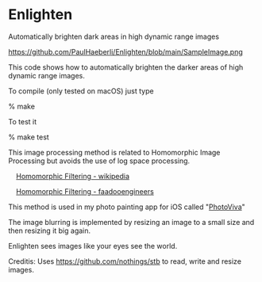 # Enlighten
Automatically brighten dark areas in high dynamic range images

https://github.com/PaulHaeberli/Enlighten/blob/main/SampleImage.png

This code shows how to automatically brighten the darker areas of high dynamic range images.

To compile (only tested on macOS) just type 

% make

To test it 

% make test

This image processing method is related to Homomorphic Image Processing but avoids the use of log space processing.

&nbsp;&nbsp;&nbsp;&nbsp;[Homomorphic Filtering - wikipedia](https://en.wikipedia.org/wiki/Homomorphic_filtering#Image_enhancement)

&nbsp;&nbsp;&nbsp;&nbsp;[Homomorphic Filtering - faadooengineers](http://www.faadooengineers.com/online-study/post/ece/digital-image-processing/1123/homomorphic-filtering)

This method is used in my photo painting app for iOS called "[PhotoViva](https://apps.apple.com/us/app/photoviva-paintings-from-your-photos/id459007515)"

The image blurring is implemented by resizing an image to a small size and then resizing it big again.

Enlighten sees images like your eyes see the world.

Creditis: Uses https://github.com/nothings/stb to read, write and resize images.

